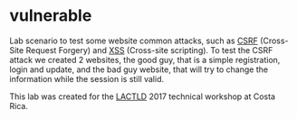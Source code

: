 # vulnerable

Lab scenario to test some website common attacks, such as
[CSRF](https://en.wikipedia.org/wiki/Cross-site_request_forgery) (Cross-Site
Request Forgery) and [XSS](https://en.wikipedia.org/wiki/Cross-site_scripting)
(Cross-site scripting). To test the CSRF attack we created 2 websites, the good
guy, that is a simple registration, login and update, and the bad guy website,
that will try to change the information while the session is still valid.

This lab was created for the [LACTLD](http://lactld.org/) 2017 technical
workshop at Costa Rica.